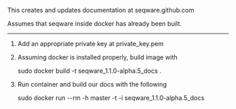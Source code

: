This creates and updates documentation at seqware.github.com 

Assumes that seqware inside docker has already been built. 

---------------------------------------------------------------

1. Add an appropriate private key at private\_key.pem

2. Assuming docker is installed properly, build image with 

    sudo docker build  -t seqware_1.1.0-alpha.5_docs .

3. Run container and build our docs with the following 
 
    sudo docker run --rm -h master -t -i seqware_1.1.0-alpha.5_docs

